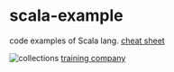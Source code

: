 # scala-example
code examples of Scala lang. 
[cheat sheet](https://github.com/markus1189/scala-cheat-sheet)

![collections](https://docs.scala-lang.org/resources/images/tour/collections-mutable-diagram.svg)
[training company](https://underscore.io/training/)

